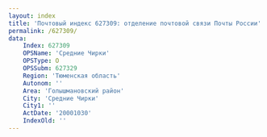 ```yaml
---
layout: index
title: 'Почтовый индекс 627309: отделение почтовой связи Почты России'
permalink: /627309/
data:
    Index: 627309
    OPSName: 'Средние Чирки'
    OPSType: О
    OPSSubm: 627329
    Region: 'Тюменская область'
    Autonom: ''
    Area: 'Голышмановский район'
    City: 'Средние Чирки'
    City1: ''
    ActDate: '20001030'
    IndexOld: ''
---
```

